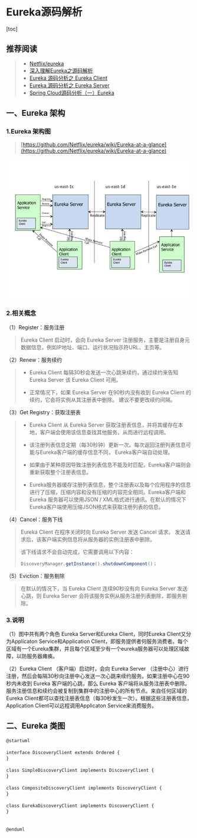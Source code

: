 # Eureka源码解析

[toc]

## 推荐阅读

> - [Netflix/eureka](https://github.com/Netflix/eureka)
> - [深入理解Eureka之源码解析](https://blog.csdn.net/forezp/article/details/73017664)
> - [Eureka 源码分析之 Eureka Client](https://mp.weixin.qq.com/s/47TUd96NMz67_PCDyvyInQ)
> - [Eureka 源码分析之 Eureka Server](https://juejin.im/post/6844903864605343758)
> - [Spring Cloud源码分析（一）Eureka](http://blog.didispace.com/springcloud-sourcecode-eureka/)

## 一、Eureka 架构

### 1.Eureka 架构图

> [https://github.com/Netflix/eureka/wiki/Eureka-at-a-glance](https://github.com/Netflix/eureka/wiki/Eureka-at-a-glance)

![Eureka High level Architecture](images/eureka_architecture.png)

### 2.相关概念

（1）Register：服务注册

> Eureka Client 启动时，会向 Eureka Server 注册服务，主要是注册自身元数据信息，例如IP地址、端口、运行状况指示符URL、主页等。

（2）Renew：服务续约

> - Eureka Client 每隔30秒会发送一次心跳来续约，通过续约来告知 Eureka Server 该 Eureka Client 可用。
>
> - 正常情况下，如果 Eureka Server 在90秒内没有收到 Eureka Client 的续约，它会将实例从其注册表中删除。 建议不要更改续约间隔。

（3）Get Registry：获取注册表

> - Eureka Client 从 Eureka Server 获取注册表信息，并将其缓存在本地，客户端会使用该信息查找其他服务，从而进行远程调用。
>
> - 该注册列表信息定期（每30秒钟）更新一次。每次返回注册列表信息可能与Eureka客户端的缓存信息不同， Eureka客户端自动处理。
>
> - 如果由于某种原因导致注册列表信息不能及时匹配，Eureka客户端则会重新获取整个注册表信息。
>
> - Eureka服务器缓存注册列表信息，整个注册表以及每个应用程序的信息进行了压缩，压缩内容和没有压缩的内容完全相同。Eureka客户端和Eureka 服务器可以使用JSON / XML格式进行通讯。在默认的情况下Eureka客户端使用压缩JSON格式来获取注册列表的信息。

（4）Cancel：服务下线

> Eureka Client 在程序关闭时向 Eureka Server 发送 Cancel 请求。 发送请求后，该客户端实例信息将从服务器的实例注册表中删除。
>
> 该下线请求不会自动完成，它需要调用以下内容：
>
> ```java
> DiscoveryManager.getInstance().shutdownComponent()；
> ```

（5）Eviction：服务剔除

> 在默认的情况下，当 Eureka Client 连续90秒没有向 Eureka Server 发送心跳，则 Eureka Server 会将该服务实例从服务注册列表删除，即服务剔除。

### 3.说明

（1）图中共有两个角色 Eureka Server和Eureka Client，同时Eureka Client又分为Applicaton Service和Application Client，即服务提供者何服务消费者。每个区域有一个Eureka集群，并且每个区域至少有一个eureka服务器可以处理区域故障，以防服务器瘫痪。

（2）Eureka Client （客户端）启动时，会向 Eureka Server （注册中心）进行注册，然后会每隔30秒向注册中心发送一次心跳来续约服务。如果注册中心在90秒内未收到 Eureka 客户端的心跳，那么 Eureka 客户端将从服务注册表中删除。服务注册信息和续约会被复制到集群中的注册中心的所有节点。来自任何区域的Eureka Client都可以查找注册表信息（每30秒发生一次）。根据这些注册表信息，Application Client可以远程调用Applicaton Service来消费服务。

## 二、Eureka 类图

```plantuml
@startuml

interface DiscoveryClient extends Ordered {
}

class SimpleDiscoveryClient implements DiscoveryClient {
}

class CompositeDiscoveryClient implements DiscoveryClient {
}

class EurekaDiscoveryClient implements DiscoveryClient {
}


@enduml
```




























